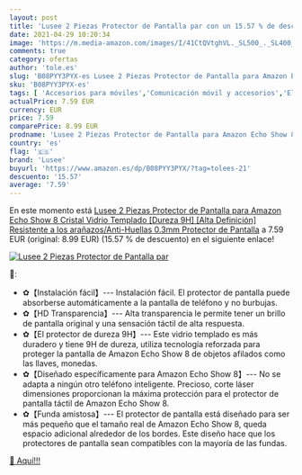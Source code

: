 ```yaml
---
layout: post
title: 'Lusee 2 Piezas Protector de Pantalla par con un 15.57 % de descuento'
date: 2021-04-29 10:20:34
image: 'https://m.media-amazon.com/images/I/41CtQVtghVL._SL500_._SL400_.jpg'
comments: true
category: ofertas
author: 'tole.es'
slug: 'B08PYY3PYX-es Lusee 2 Piezas Protector de Pantalla para Amazon Echo Show...'
sku: 'B08PYY3PYX-es'
tags: [ 'Accesorios para móviles','Comunicación móvil y accesorios','Electrónica','Mantenimiento, cuidado y reparaciones de teléfonos móviles','Protectores de pantalla para móviles','amazon','echo','lusee', ]
actualPrice: 7.59 EUR
currency: EUR
price: 7.59
comparePrice: 8.99 EUR
prodname: 'Lusee 2 Piezas Protector de Pantalla para Amazon Echo Show 8 Cristal Vidrio Templado [Dureza 9H] [Alta Definición] Resistente a los arañazos/Anti-Huellas 0.3mm Protector de Pantalla'
country: 'es'
flag: '🇪🇸'
brand: 'Lusee'
buyurl: 'https://www.amazon.es/dp/B08PYY3PYX/?tag=tolees-21'
descuento: '15.57'
average: '7.59'
---
```


En este momento está [Lusee 2 Piezas Protector de Pantalla para Amazon Echo Show 8 Cristal Vidrio Templado [Dureza 9H] [Alta Definición] Resistente a los arañazos/Anti-Huellas 0.3mm Protector de Pantalla](https://www.amazon.es/dp/B08PYY3PYX/?tag=tolees-21) a 7.59 EUR (original: 8.99 EUR) (15.57 %  de descuento) en el siguiente enlace!

[![Lusee 2 Piezas Protector de Pantalla par](https://m.media-amazon.com/images/I/41CtQVtghVL._SL500_._SL400_.jpg)](https://www.amazon.es/dp/B08PYY3PYX/?tag=tolees-21)

🔎:

- ✿【Instalación fácil】--- Instalación fácil. El protector de pantalla puede absorberse automáticamente a la pantalla de teléfono y no burbujas.
- ✿【HD Transparencia】--- Alta transparencia le permite tener un brillo de pantalla original y una sensación táctil de alta respuesta.
- ✿【El protector de dureza 9H】--- Este vidrio templado es más duradero y tiene 9H de dureza, utiliza tecnología reforzada para proteger la pantalla de Amazon Echo Show 8 de objetos afilados como las llaves, monedas.
- ✿【Diseñado específicamente para Amazon Echo Show 8】--- No se adapta a ningún otro teléfono inteligente. Precioso, corte láser dimensiones proporcionan la máxima protección para el protector de pantalla táctil de Amazon Echo Show 8.
- ✿【Funda amistosa】--- El protector de pantalla está diseñado para ser más pequeño que el tamaño real de Amazon Echo Show 8, queda espacio adicional alrededor de los bordes. Este diseño hace que los protectores de pantalla sean compatibles con la mayoría de las fundas.

[🛒 Aquí!!!](https://www.amazon.es/dp/B08PYY3PYX/?tag=tolees-21)
